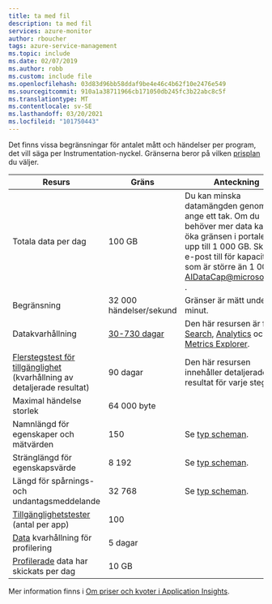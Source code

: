 ```yaml
---
title: ta med fil
description: ta med fil
services: azure-monitor
author: rboucher
tags: azure-service-management
ms.topic: include
ms.date: 02/07/2019
ms.author: robb
ms.custom: include file
ms.openlocfilehash: 03d83d96bb58ddaf9be4e46c4b62f10e2476e549
ms.sourcegitcommit: 910a1a38711966cb171050db245fc3b22abc8c5f
ms.translationtype: MT
ms.contentlocale: sv-SE
ms.lasthandoff: 03/20/2021
ms.locfileid: "101750443"
---
```

Det finns vissa begränsningar för antalet mått och händelser per program, det vill säga per Instrumentation-nyckel. Gränserna beror på vilken [prisplan](https://azure.microsoft.com/pricing/details/application-insights/) du väljer.

| Resurs | Gräns | Anteckning
| --- | --- | --- |
| Totala data per dag | 100 GB | Du kan minska datamängden genom att ange ett tak. Om du behöver mer data kan du öka gränsen i portalen, upp till 1 000 GB. Skicka e-post till för kapaciteter som är större än 1 000 GB AIDataCap@microsoft.com .
| Begränsning | 32 000 händelser/sekund | Gränser är mätt under en minut.
| Datakvarhållning | [30-730 dagar](../articles/azure-monitor/app/pricing.md#change-the-data-retention-period) | Den här resursen är för [Search](../articles/azure-monitor/app/diagnostic-search.md), [Analytics](../articles/azure-monitor/logs/log-query-overview.md) och [Metrics Explorer](../articles/azure-monitor/essentials/metrics-charts.md).
| [Flerstegstest för tillgänglighet](../articles/azure-monitor/app/availability-multistep.md) (kvarhållning av detaljerade resultat) | 90 dagar | Den här resursen innehåller detaljerade resultat för varje steg.
| Maximal händelse storlek | 64 000 byte |
| Namnlängd för egenskaper och mätvärden | 150 | Se [typ scheman](https://github.com/MohanGsk/ApplicationInsights-Home/tree/master/EndpointSpecs/Schemas/Bond/).
| Stränglängd för egenskapsvärde | 8 192 | Se [typ scheman](https://github.com/MohanGsk/ApplicationInsights-Home/tree/master/EndpointSpecs/Schemas/Bond/).
| Längd för spårnings- och undantagsmeddelande | 32 768  | Se [typ scheman](https://github.com/MohanGsk/ApplicationInsights-Home/tree/master/EndpointSpecs/Schemas/Bond/).
| [Tillgänglighetstester](../articles/azure-monitor/app/monitor-web-app-availability.md) (antal per app) | 100 |
| [Data](../articles/azure-monitor/app/profiler.md) kvarhållning för profilering | 5 dagar |
| [Profilerade](../articles/azure-monitor/app/profiler.md) data har skickats per dag | 10 GB |

Mer information finns i [Om priser och kvoter i Application Insights](../articles/azure-monitor/app/pricing.md).